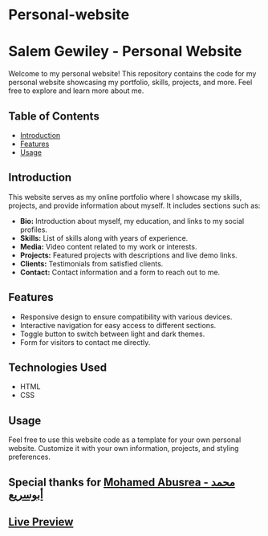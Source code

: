 # Personal-website

# Salem Gewiley - Personal Website

Welcome to my personal website! This repository contains the code for my personal website showcasing my portfolio, skills, projects, and more. Feel free to explore and learn more about me.

## Table of Contents
- [Introduction](#introduction)
- [Features](#features)
- [Usage](#usage)

## Introduction

This website serves as my online portfolio where I showcase my skills, projects, and provide information about myself. It includes sections such as:
- **Bio:** Introduction about myself, my education, and links to my social profiles.
- **Skills:** List of skills along with years of experience.
- **Media:** Video content related to my work or interests.
- **Projects:** Featured projects with descriptions and live demo links.
- **Clients:** Testimonials from satisfied clients.
- **Contact:** Contact information and a form to reach out to me.

## Features

- Responsive design to ensure compatibility with various devices.
- Interactive navigation for easy access to different sections.
- Toggle button to switch between light and dark themes.
- Form for visitors to contact me directly.

## Technologies Used

- HTML
- CSS


## Usage

Feel free to use this website code as a template for your own personal website. Customize it with your own information, projects, and styling preferences.


## Special thanks for  [Mohamed Abusrea - محمد أبوسريع](https://www.youtube.com/@MohamedAbusrea/)

## [Live Preview](https://salemgewiley.github.io/personal-website/)

